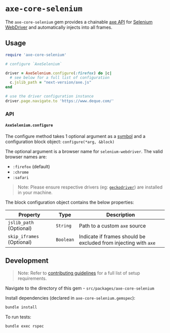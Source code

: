 # `axe-core-selenium`

The `axe-core-selenium` gem provides a chainable [axe API][] for [Selenium WebDriver][] and automatically injects into all frames.

## Usage

```rb
require 'axe-core-selenium'

# configure `AxeSelenium`

driver = AxeSelenium.configure(:firefox) do |c|
  # see below for a full list of configuration 
  c.jslib_path = "next-version/axe.js"
end

# use the driver configuration instance
driver.page.navigate.to 'https://www.deque.com/'
```

### API 

#### `AxeSelenium.configure`

The configure method takes 1 optional argument as a [symbol][] and a configuration block object: `configure(*arg, &block)`

The optional argument is a browser name for `selenium-webdriver`. The valid browser names are:
- `:firefox` (default)
- `:chrome` 
- `:safari`

> Note: Please ensure respective drivers (eg: [`geckodriver`][]) are installed in your machine.

The block configuration object contains the below properties:

| Property | Type | Description |
|---|---|---|
| `jslib_path` (Optional) | `String` | Path to a custom `axe` source |
| `skip_iframes` (Optional) | `Boolean` | Indicate if frames should be excluded from injecting with `axe` |

## Development

> Note: Refer to [contributing guidelines](../../../CONTRIBUTING.md) for a full list of setup requirements.

Navigate to the directory of this gem - `src/packages/axe-core-selenium`

Install dependencies (declared in `axe-core-selenium.gemspec`):
```sh
bundle install
```

To run tests:
```
bundle exec rspec
```

[axe API]: https://github.com/dequelabs/axe-core/blob/develop/doc/API.md
[Selenium Webdriver]: https://rubygems.org/gems/selenium-webdriver
[`geckodriver`]: https://github.com/mozilla/geckodriver/releases
[symbol]: https://ruby-doc.org/core-2.5.0/Symbol.html